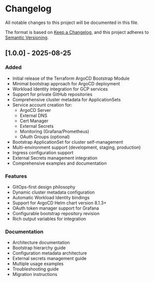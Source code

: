 # Changelog

All notable changes to this project will be documented in this file.

The format is based on [Keep a Changelog](https://keepachangelog.com/en/1.0.0/),
and this project adheres to [Semantic Versioning](https://semver.org/spec/v2.0.0.html).

## [1.0.0] - 2025-08-25

### Added
- Initial release of the Terraform ArgoCD Bootstrap Module
- Minimal bootstrap approach for ArgoCD deployment
- Workload Identity integration for GCP services
- Support for private GitHub repositories
- Comprehensive cluster metadata for ApplicationSets
- Service account creation for:
  - ArgoCD Server
  - External DNS
  - Cert Manager
  - External Secrets
  - Monitoring (Grafana/Prometheus)
  - OAuth Groups (optional)
- Bootstrap ApplicationSet for cluster self-management
- Multi-environment support (development, staging, production)
- Ingress configuration support
- External Secrets management integration
- Comprehensive examples and documentation

### Features
- GitOps-first design philosophy
- Dynamic cluster metadata configuration
- Automatic Workload Identity bindings
- Support for ArgoCD Helm chart version 8.1.3+
- OAuth token manager support for Grafana
- Configurable bootstrap repository revision
- Rich output variables for integration

### Documentation
- Architecture documentation
- Bootstrap hierarchy guide
- Configuration metadata architecture
- External secrets management guide
- Multiple usage examples
- Troubleshooting guide
- Migration instructions
